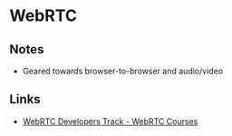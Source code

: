 # WebRTC

## Notes

- Geared towards browser-to-browser and audio/video

## Links

- [WebRTC Developers Track - WebRTC Courses](https://webrtccourse.com/developers/)
